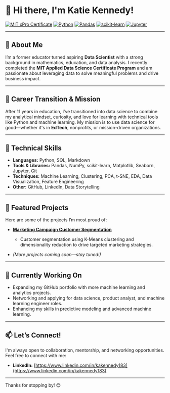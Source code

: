 # 👋 Hi there, I'm Katie Kennedy!

[![MIT xPro Certificate](https://img.shields.io/badge/MIT%20xPro-Applied%20Data%20Science%20Certificate-red?logo=mit)](https://professional.mit.edu/programs/short-programs/applied-data-science-program)
[![Python](https://img.shields.io/badge/Python-3776AB?logo=python&logoColor=white)](https://www.python.org/)
[![Pandas](https://img.shields.io/badge/Pandas-150458?logo=pandas&logoColor=white)](https://pandas.pydata.org/)
[![scikit-learn](https://img.shields.io/badge/scikit--learn-F7931E?logo=scikit-learn&logoColor=white)](https://scikit-learn.org/)
[![Jupyter](https://img.shields.io/badge/Jupyter-F37626?logo=jupyter&logoColor=white)](https://jupyter.org/)

---

## 🚀 About Me
I’m a former educator turned aspiring **Data Scientist** with a strong background in mathematics, education, and data analysis. I recently completed the **MIT Applied Data Science Certificate Program** and am passionate about leveraging data to solve meaningful problems and drive business impact.

---

## 🎯 Career Transition & Mission
After 11 years in education, I’ve transitioned into data science to combine my analytical mindset, curiosity, and love for learning with technical tools like Python and machine learning. My mission is to use data science for good—whether it's in **EdTech**, nonprofits, or mission-driven organizations.

---

## 🧰 Technical Skills
- **Languages:** Python, SQL, Markdown
- **Tools & Libraries:** Pandas, NumPy, scikit-learn, Matplotlib, Seaborn, Jupyter, Git
- **Techniques:** Machine Learning, Clustering, PCA, t-SNE, EDA, Data Visualization, Feature Engineering
- **Other:** GitHub, LinkedIn, Data Storytelling

---

## 📂 Featured Projects
Here are some of the projects I’m most proud of:

- **[Marketing Campaign Customer Segmentation](https://github.com/Katieanne183/Marketing-Campaign-Customer-Segmentation)**
  - Customer segmentation using K-Means clustering and dimensionality reduction to drive targeted marketing strategies.

- *(More projects coming soon—stay tuned!)*

---

## 🌱 Currently Working On
- Expanding my GitHub portfolio with more machine learning and analytics projects.
- Networking and applying for data science, product analyst, and machine learning engineer roles.
- Enhancing my skills in predictive modeling and advanced machine learning.

---

## 📫 Let’s Connect!
I'm always open to collaboration, mentorship, and networking opportunities. Feel free to connect with me:
- **LinkedIn:** [https://www.linkedin.com/in/kakennedy183](https://www.linkedin.com/in/kakennedy183)

---

Thanks for stopping by! 😊

